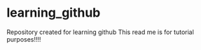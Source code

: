 # learning_github

Repository created for learning github
This read me is for tutorial purposes!!!!
